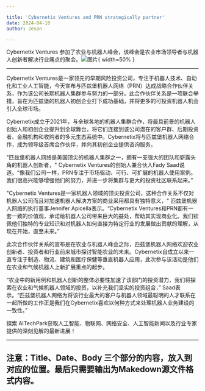 ```yaml
---

title: 'Cybernetix Ventures and PRN strategically partner'
date: 2024-04-18
author: Jeson

---
```


Cybernetix Ventures 参加了农业与机器人峰会，该峰会是农业市场领导者与机器人创新者解决行业痛点的聚会。![图片](https://ai-techpark.com/wp-content/uploads/2020/06/Buyer-Guide-500x281-1.jpg){ width=50% }

---
Cybernetix Ventures是一家领先的早期风险投资公司，专注于机器人技术、自动化和工业人工智能，今天宣布与匹兹堡机器人网络（PRN）达成战略合作伙伴关系，作为该公司长期机器人集群参与努力的一部分。此合作伙伴关系是一项联合举措，旨在为匹兹堡的机器人初创企业打下成功基础，并将更多的可投资机器人机会引入全球市场。

Cybernetix成立于2021年，与全球各地的机器人集群合作，将最具前景的机器人创始人和初创企业提升到全球舞台，将它们连接到该公司潜在的客户群、后期投资者、金融机构和收购者的多元生态系统中。Cybernetix将与匹兹堡机器人网络合作，成为领导级首席合作伙伴，并向其初创企业提供咨询服务。

"匹兹堡机器人网络是美国顶尖的机器人集群之一，拥有一支强大的团队和崭露头角的机器人创新者，" Cybernetix Ventures的创始人兼合伙人Fady Saad说道。“像我们公司一样，PRN专注于市场驱动、可行、可扩展的机器人使用案例。我们很高兴能够增强他们的努力，并进一步将集群与更大的投资社区联系起来。”

"Cybernetix Ventures是一家机器人领域的顶尖投资公司，这种合作关系不仅对机器人公司而且对加速机器人解决方案的商业采用都具有独特意义，" 匹兹堡机器人网络的执行董事Jennifer Apicella表示。“Cybernetix Ventures和PRN都有一套一致的价值观，承诺给机器人公司带来巨大的益处，帮助其实现商业化。我们钦佩他们独特的专业知识和对机器人如何直接为特定行业的发展做出贡献的理解，从现在开始，直至未来。”

此次合作伙伴关系的宣布是在农业与机器人峰会之际，匹兹堡机器人网络欢迎农业创新者、投资者和行业前来城市探讨智能农业的未来。Cybernetix自成立以来一直专注于制造、物流、建筑和医疗保健等垂直机器人应用，此次参与该活动是他们在农业和气候机器人上新扩展重点的起步。

“农业中的新用例和机器人创新的整体必要性加速了该部门的投资潜力，我们将探索在农业和气候机器人领域的投资，以补充我们坚实的投资组合，” Saad表示。“匹兹堡机器人网络为将该行业最大的客户与机器人领域最聪明的人才联系在一起所做的工作正是我们在Cybernetix喜欢以何种方式来处理机器人业务建设的一致性。”

探索 AITechPark获取人工智能、物联网、网络安全、人工智能新闻以及行业专家提供的深刻见解的最新进展！

---

注意：Title、Date、Body 三个部分的内容，放入到对应的位置。最后只需要输出为Makedown源文件格式内容。
---
